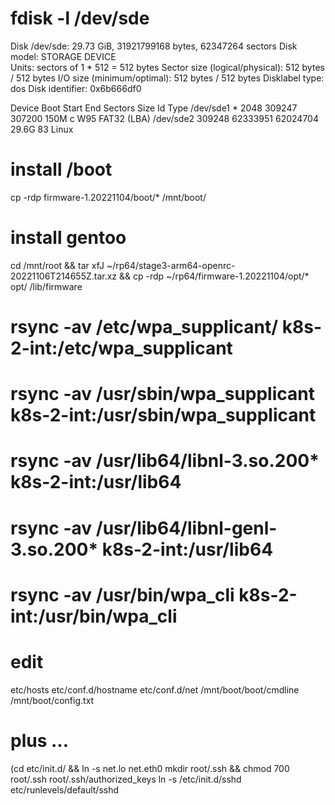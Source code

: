 # fdisk -l /dev/sde
Disk /dev/sde: 29.73 GiB, 31921799168 bytes, 62347264 sectors
Disk model: STORAGE DEVICE  
Units: sectors of 1 * 512 = 512 bytes
Sector size (logical/physical): 512 bytes / 512 bytes
I/O size (minimum/optimal): 512 bytes / 512 bytes
Disklabel type: dos
Disk identifier: 0x6b666df0

Device     Boot  Start      End  Sectors  Size Id Type
/dev/sde1  *      2048   309247   307200  150M  c W95 FAT32 (LBA)
/dev/sde2       309248 62333951 62024704 29.6G 83 Linux


# install /boot
cp -rdp firmware-1.20221104/boot/* /mnt/boot/

# install gentoo
cd /mnt/root && tar xfJ ~/rp64/stage3-arm64-openrc-20221106T214655Z.tar.xz && cp -rdp ~/rp64/firmware-1.20221104/opt/* opt/
/lib/firmware
# rsync -av /etc/wpa_supplicant/ k8s-2-int:/etc/wpa_supplicant
# rsync -av /usr/sbin/wpa_supplicant  k8s-2-int:/usr/sbin/wpa_supplicant
# rsync -av  /usr/lib64/libnl-3.so.200* k8s-2-int:/usr/lib64
# rsync -av  /usr/lib64/libnl-genl-3.so.200* k8s-2-int:/usr/lib64
# rsync -av  /usr/bin/wpa_cli k8s-2-int:/usr/bin/wpa_cli


# edit
etc/hosts
etc/conf.d/hostname
etc/conf.d/net
/mnt/boot/boot/cmdline
/mnt/boot/config.txt

# plus ...
(cd etc/init.d/ && ln -s net.lo net.eth0
mkdir root/.ssh && chmod 700 root/.ssh
root/.ssh/authorized_keys
ln -s /etc/init.d/sshd etc/runlevels/default/sshd



